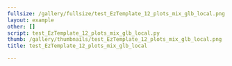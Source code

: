```yaml
---
fullsize: /gallery/fullsize/test_EzTemplate_12_plots_mix_glb_local.png
layout: example
other: []
script: test_EzTemplate_12_plots_mix_glb_local.py
thumb: /gallery/thumbnails/test_EzTemplate_12_plots_mix_glb_local.png
title: test_EzTemplate_12_plots_mix_glb_local

---
```

